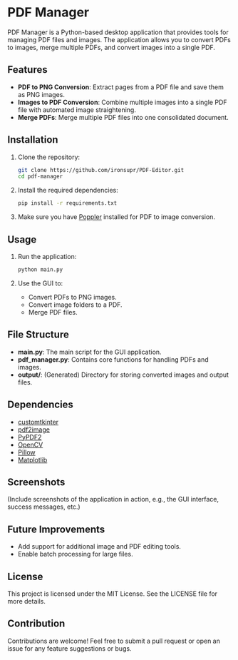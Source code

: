 # PDF Manager

PDF Manager is a Python-based desktop application that provides tools for managing PDF files and images. The application allows you to convert PDFs to images, merge multiple PDFs, and convert images into a single PDF.

## Features
- **PDF to PNG Conversion**: Extract pages from a PDF file and save them as PNG images.
- **Images to PDF Conversion**: Combine multiple images into a single PDF file with automated image straightening.
- **Merge PDFs**: Merge multiple PDF files into one consolidated document.

## Installation

1. Clone the repository:
   ```bash
   git clone https://github.com/ironsupr/PDF-Editor.git
   cd pdf-manager
   ```

2. Install the required dependencies:
   ```bash
   pip install -r requirements.txt
   ```

3. Make sure you have [Poppler](https://poppler.freedesktop.org/) installed for PDF to image conversion.

## Usage

1. Run the application:
   ```bash
   python main.py
   ```

2. Use the GUI to:
   - Convert PDFs to PNG images.
   - Convert image folders to a PDF.
   - Merge PDF files.

## File Structure

- **main.py**: The main script for the GUI application.
- **pdf_manager.py**: Contains core functions for handling PDFs and images.
- **output/**: (Generated) Directory for storing converted images and output files.

## Dependencies
- [customtkinter](https://github.com/TomSchimansky/CustomTkinter)
- [pdf2image](https://github.com/Belval/pdf2image)
- [PyPDF2](https://pythonhosted.org/PyPDF2/)
- [OpenCV](https://opencv.org/)
- [Pillow](https://python-pillow.org/)
- [Matplotlib](https://matplotlib.org/)

## Screenshots
(Include screenshots of the application in action, e.g., the GUI interface, success messages, etc.)

## Future Improvements
- Add support for additional image and PDF editing tools.
- Enable batch processing for large files.

## License
This project is licensed under the MIT License. See the LICENSE file for more details.

## Contribution
Contributions are welcome! Feel free to submit a pull request or open an issue for any feature suggestions or bugs.
